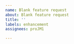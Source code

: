 ```yaml
---
name: Blank feature request
about: Blank feature request
title: ''
labels: enhancement
assignees: proJM1

---
```



